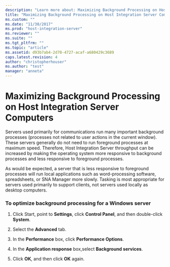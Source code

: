 ```yaml
---
description: "Learn more about: Maximizing Background Processing on Host Integration Server Computers"
title: "Maximizing Background Processing on Host Integration Server Computers1 | Microsoft Docs"
ms.custom: ""
ms.date: "11/30/2017"
ms.prod: "host-integration-server"
ms.reviewer: ""
ms.suite: ""
ms.tgt_pltfrm: ""
ms.topic: "article"
ms.assetid: d93b7ab4-2d78-4727-acaf-a680429c3689
caps.latest.revision: 4
author: "christopherhouser"
ms.author: "test"
manager: "anneta"
---
```

# Maximizing Background Processing on Host Integration Server Computers
Servers used primarily for communications run many important background processes (processes not related to user actions in the current window). These servers generally do not need to run foreground processes at maximum speed. Therefore, Host Integration Server throughput can be increased by making the operating system more responsive to background processes and less responsive to foreground processes.  
  
 As would be expected, a server that is less responsive to foreground processes will run local applications such as word-processing software, spreadsheets, or SNA Manager more slowly. Tasking is most appropriate for servers used primarily to support clients, not servers used locally as desktop computers.  
  
### To optimize background processing for a Windows server  
  
1.  Click Start, point to **Settings**, click **Control Panel**, and then double-click **System**.  
  
2.  Select the **Advanced** tab.  
  
3.  In the **Performance** box, click **Performance Options**.  
  
4.  In the **Application response** box,select **Background services**.  
  
5.  Click **OK**, and then click **OK** again.
